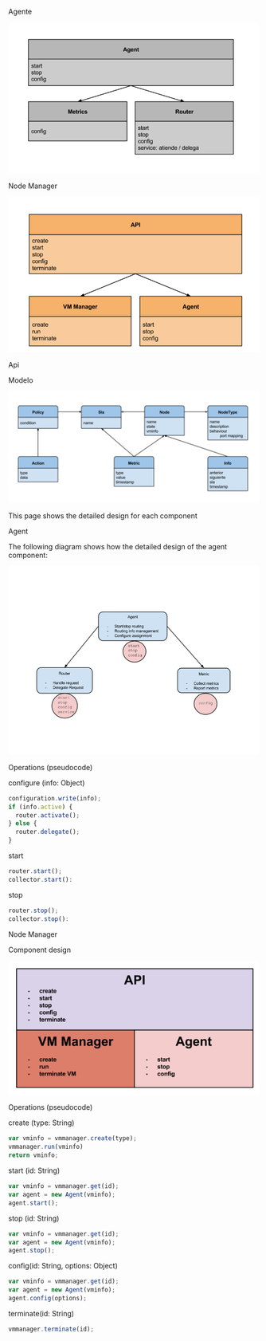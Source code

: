 
Agente 

![agente](https://raw.githubusercontent.com/ringo-unicen/documentation/master/images/Disenio.%20Agent.png)

Node Manager 

![node manager](https://raw.githubusercontent.com/ringo-unicen/documentation/master/images/Disenio.%20Node%20Manager.png)

Api

Modelo

![modelo](https://raw.githubusercontent.com/ringo-unicen/documentation/master/images/Disenio.%20Model.png)






This page shows the detailed design for each component

Agent

The following diagram shows how the detailed design of the agent component:

![agent design](https://raw.githubusercontent.com/ringo-unicen/documentation/master/images/detailed-design-agent.png)

Operations (pseudocode)

configure (info: Object)
```javascript
configuration.write(info);
if (info.active) {
  router.activate();
} else {
  router.delegate();
}
```

start
```javascript
router.start();
collector.start():
```
stop
```javascript
router.stop();
collector.stop():
```






Node Manager 

Component design

![Node Manager design](https://raw.githubusercontent.com/ringo-unicen/documentation/master/images/detailed-design-nodemanager.png)

Operations (pseudocode)

create (type: String)
```javascript
var vminfo = vmmanager.create(type);
vmmanager.run(vminfo)
return vminfo;
```

start (id: String)
```javascript
var vminfo = vmmanager.get(id);
var agent = new Agent(vminfo);
agent.start();
```

stop (id: String)
```javascript
var vminfo = vmmanager.get(id);
var agent = new Agent(vminfo);
agent.stop();
```

config(id: String, options: Object)
```javascript
var vminfo = vmmanager.get(id);
var agent = new Agent(vminfo);
agent.config(options);
```

terminate(id: String)
```javascript
vmmanager.terminate(id);
```


